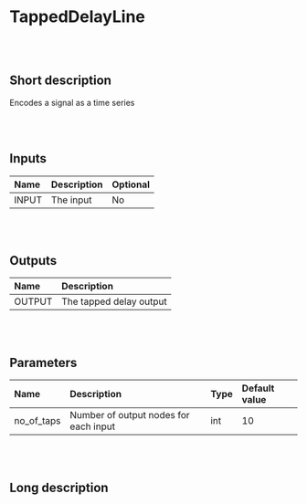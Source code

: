 # TappedDelayLine


<br><br>
## Short description

Encodes a signal as a time series

<br><br>

## Inputs

|Name|Description|Optional|
|:----|:-----------|:-------|
|INPUT|The input|No|

<br><br>

## Outputs

|Name|Description|
|:----|:-----------|
|OUTPUT|The tapped delay output|

<br><br>

## Parameters

|Name|Description|Type|Default value|
|:----|:-----------|:----|:-------------|
|no_of_taps|Number of output nodes for each input|int|10|

<br><br>
## Long description
